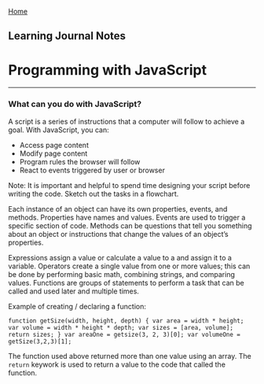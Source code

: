 [Home](README.md)
## Learning Journal Notes
# Programming with JavaScript
---
### What can you do with JavaScript?
A script is a series of instructions that a computer will follow to achieve a goal. With JavaScript, you can:

* Access page content
* Modify page content
* Program rules the browser will follow
* React to events triggered by user or browser

Note: It is important and helpful to spend time designing your script before writing the code. Sketch out the tasks in a flowchart.

Each instance of an object can have its own properties, events, and methods.  Properties have names and values. Events are used to trigger a specific section of code. Methods can be questions that tell you something about an object or instructions that change the values of an object’s properties. 

Expressions assign a value or calculate a value to a and assign it to a variable.  Operators create a single value from one or more values; this can be done by performing basic math, combining strings, and comparing values.
Functions are groups of statements to perform a task that can be called and used later and multiple times. 

Example of creating / declaring a function:

`function getSize(width, height, depth) {
   var area = width * height;
   var volume = width * height * depth;
   var sizes = [area, volume];
   return sizes;
}
var areaOne = getsize(3, 2, 3)[0];
var volumeOne = getSize(3,2,3)[1];`	

The function used above returned more than one value using an array. The `return` keywork is used to return a value to the code that called the function.

